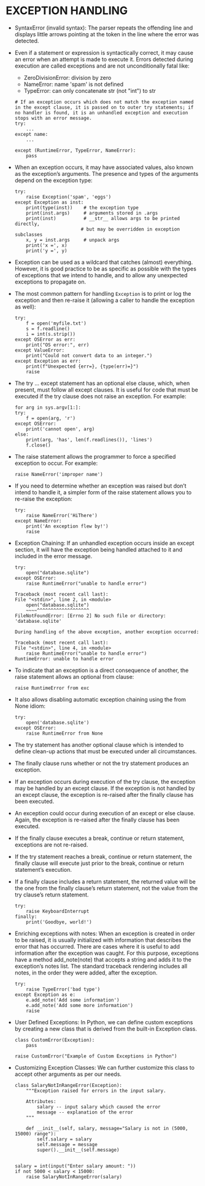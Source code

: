 # EXCEPTION HANDLING
- SyntaxError (invalid syntax): The parser repeats the offending line and displays little arrows pointing at the token in the line where the error was detected.
- Even if a statement or expression is syntactically correct, it may cause an error when an attempt is made to execute it. Errors detected during execution are called exceptions and are not unconditionally fatal like:
    - ZeroDivisionError: division by zero
    - NameError: name 'spam' is not defined
    - TypeError: can only concatenate str (not "int") to str
    ```
    # If an exception occurs which does not match the exception named in the except clause, it is passed on to outer try statements; if no handler is found, it is an unhandled exception and execution stops with an error message.
    try:
        ...
    except name:
        ...
    ```

    ```
    except (RuntimeError, TypeError, NameError):
        pass
    ```

- When an exception occurs, it may have associated values, also known as the exception’s arguments. The presence and types of the arguments depend on the exception type:
    ```
    try:
        raise Exception('spam', 'eggs')
    except Exception as inst:
        print(type(inst))    # the exception type
        print(inst.args)     # arguments stored in .args
        print(inst)          # __str__ allows args to be printed directly,
                            # but may be overridden in exception subclasses
        x, y = inst.args     # unpack args
        print('x =', x)
        print('y =', y)
    ```

- Exception can be used as a wildcard that catches (almost) everything. However, it is good practice to be as specific as possible with the types of exceptions that we intend to handle, and to allow any unexpected exceptions to propagate on.

- The most common pattern for handling `Exception` is to print or log the exception and then re-raise it (allowing a caller to handle the exception as well):
    ```
    try:
        f = open('myfile.txt')
        s = f.readline()
        i = int(s.strip())
    except OSError as err:
        print("OS error:", err)
    except ValueError:
        print("Could not convert data to an integer.")
    except Exception as err:
        print(f"Unexpected {err=}, {type(err)=}")
        raise
    ```

- The try … except statement has an optional else clause, which, when present, must follow all except clauses. It is useful for code that must be executed if the try clause does not raise an exception. For example:
    ```
    for arg in sys.argv[1:]:
    try:
        f = open(arg, 'r')
    except OSError:
        print('cannot open', arg)
    else:
        print(arg, 'has', len(f.readlines()), 'lines')
        f.close()
    ```

- The raise statement allows the programmer to force a specified exception to occur. For example:
    ```
    raise NameError('improper name')
    ```

- If you need to determine whether an exception was raised but don’t intend to handle it, a simpler form of the raise statement allows you to re-raise the exception:
    ```
    try:
        raise NameError('HiThere')
    except NameError:
        print('An exception flew by!')
        raise
    ```

- Exception Chaining: If an unhandled exception occurs inside an except section, it will have the exception being handled attached to it and included in the error message.
    ```
    try:
        open("database.sqlite")
    except OSError:
        raise RuntimeError("unable to handle error")

    Traceback (most recent call last):
    File "<stdin>", line 2, in <module>
        open("database.sqlite")
        ~~~~^^^^^^^^^^^^^^^^^^^
    FileNotFoundError: [Errno 2] No such file or directory: 'database.sqlite'

    During handling of the above exception, another exception occurred:

    Traceback (most recent call last):
    File "<stdin>", line 4, in <module>
        raise RuntimeError("unable to handle error")
    RuntimeError: unable to handle error
    ```

- To indicate that an exception is a direct consequence of another, the raise statement allows an optional from clause:
    ```
    raise RuntimeError from exc
    ```

- It also allows disabling automatic exception chaining using the from None idiom:
    ```
    try:
        open('database.sqlite')
    except OSError:
        raise RuntimeError from None
    ```

- The try statement has another optional clause which is intended to define clean-up actions that must be executed under all circumstances.
- The finally clause runs whether or not the try statement produces an exception.
- If an exception occurs during execution of the try clause, the exception may be handled by an except clause. If the exception is not handled by an except clause, the exception is re-raised after the finally clause has been executed.
- An exception could occur during execution of an except or else clause. Again, the exception is re-raised after the finally clause has been executed.
- If the finally clause executes a break, continue or return statement, exceptions are not re-raised.
- If the try statement reaches a break, continue or return statement, the finally clause will execute just prior to the break, continue or return statement’s execution.
- If a finally clause includes a return statement, the returned value will be the one from the finally clause’s return statement, not the value from the try clause’s return statement.
    ```
    try:
        raise KeyboardInterrupt
    finally:
        print('Goodbye, world!')
    ```

- Enriching exceptions with notes: When an exception is created in order to be raised, it is usually initialized with information that describes the error that has occurred. There are cases where it is useful to add information after the exception was caught. For this purpose, exceptions have a method add_note(note) that accepts a string and adds it to the exception’s notes list. The standard traceback rendering includes all notes, in the order they were added, after the exception.
    ```
    try:
        raise TypeError('bad type')
    except Exception as e:
        e.add_note('Add some information')
        e.add_note('Add some more information')
        raise
    ```

- User Defined Exceptions: In Python, we can define custom exceptions by creating a new class that is derived from the built-in Exception class.
    ```
    class CustomError(Exception):
        pass

    raise CustomError("Example of Custom Exceptions in Python")
    ```

- Customizing Exception Classes: We can further customize this class to accept other arguments as per our needs.
    ```
    class SalaryNotInRangeError(Exception):
        """Exception raised for errors in the input salary.

        Attributes:
            salary -- input salary which caused the error
            message -- explanation of the error
        """

        def __init__(self, salary, message="Salary is not in (5000, 15000) range"):
            self.salary = salary
            self.message = message
            super().__init__(self.message)


    salary = int(input("Enter salary amount: "))
    if not 5000 < salary < 15000:
        raise SalaryNotInRangeError(salary)
    ```